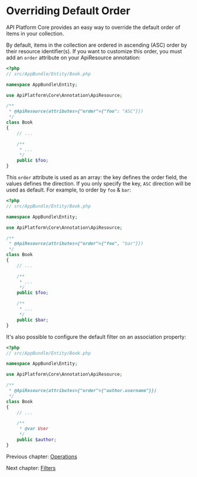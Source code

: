 # Overriding Default Order

API Platform Core provides an easy way to override the default order of items in your collection.

By default, items in the collection are ordered in ascending (ASC) order by their resource identifier(s). If you want to
customize this order, you must add an `order` attribute on your ApiResource annotation:

```php
<?php
// src/AppBundle/Entity/Book.php

namespace AppBundle\Entity;

use ApiPlatform\Core\Annotation\ApiResource;

/**
 * @ApiResource(attributes={"order"={"foo": "ASC"}})
 */
class Book
{
    // ...

    /**
     * ...
     */
    public $foo;
}
```

This `order` attribute is used as an array: the key defines the order field, the values defines the direction.
If you only specify the key, `ASC` direction will be used as default. For example, to order by `foo` & `bar`:

```php
<?php
// src/AppBundle/Entity/Book.php

namespace AppBundle\Entity;

use ApiPlatform\Core\Annotation\ApiResource;

/**
 * @ApiResource(attributes={"order"={"foo", "bar"}})
 */
class Book
{
    // ...

    /**
     * ...
     */
    public $foo;

    /**
     * ...
     */
    public $bar;
}
```

It's also possible to configure the default filter on an association property:

```php
<?php
// src/AppBundle/Entity/Book.php

namespace AppBundle\Entity;

use ApiPlatform\Core\Annotation\ApiResource;

/**
 * @ApiResource(attributes={"order"={"author.username"}})
 */
class Book
{
    // ...

    /**
     * @var User
     */
    public $author;
}
```

Previous chapter: [Operations](operations.md)

Next chapter: [Filters](filters.md)
